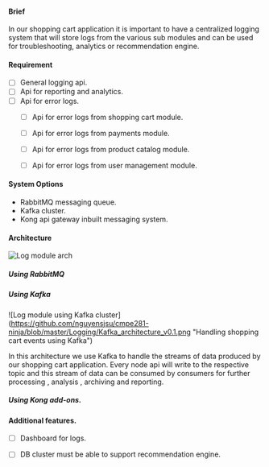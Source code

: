 #### Brief

In our shopping cart application it is important to have a centralized logging system that will store logs from the various sub modules and can be used for troubleshooting, analytics or recommendation engine.

#### Requirement
- [ ] General logging api.
- [ ] Api for reporting and analytics.
- [ ] Api for error logs.
  - [ ] Api for error logs from shopping cart module.
  - [ ] Api for error logs from payments module.
  - [ ] Api for error logs from product catalog module.
  - [ ] Api for error logs from user management module.


#### System Options
- RabbitMQ messaging queue.
- Kafka cluster.
- Kong api gateway inbuilt messaging system.


#### Architecture

![Log module arch](https://github.com/nguyensjsu/cmpe281-ninja/blob/master/Logging/Logging%20arch.png "Logging subsystem")

##### Using RabbitMQ

##### Using Kafka 

![Log module using Kafka cluster] (https://github.com/nguyensjsu/cmpe281-ninja/blob/master/Logging/Kafka_architecture_v0.1.png "Handling shopping cart events using Kafka")

In this architecture we use Kafka to handle the streams of data produced by our shopping cart application. Every node api will write to the respective topic and this stream of data can be consumed by consumers for further processing , analysis , archiving and reporting.

##### Using Kong add-ons.
  
#### Additional features.
- [ ] Dashboard for logs.
- [ ] DB cluster must be able to support recommendation engine.
 
